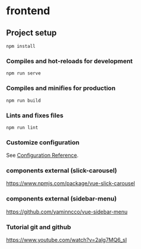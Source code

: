 # frontend

## Project setup
```
npm install
```

### Compiles and hot-reloads for development
```
npm run serve
```

### Compiles and minifies for production
```
npm run build
```

### Lints and fixes files
```
npm run lint
```

### Customize configuration
See [Configuration Reference](https://cli.vuejs.org/config/).

### components external (slick-carousel)
https://www.npmjs.com/package/vue-slick-carousel

### components external (sidebar-menu)
https://github.com/yaminncco/vue-sidebar-menu

### Tutorial git and github
https://www.youtube.com/watch?v=2alg7MQ6_sI
